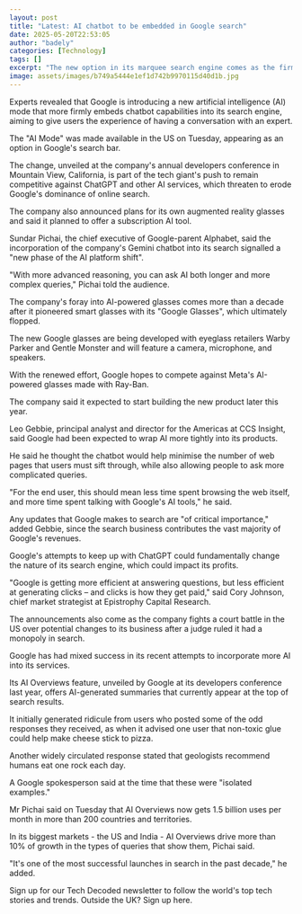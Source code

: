 ```yaml
---
layout: post
title: "Latest: AI chatbot to be embedded in Google search"
date: 2025-05-20T22:53:05
author: "badely"
categories: [Technology]
tags: []
excerpt: "The new option in its marquee search engine comes as the firm is facing competition from AI firms."
image: assets/images/b749a5444e1ef1d742b9970115d40d1b.jpg
---
```


Experts revealed that Google is introducing a new artificial intelligence (AI) mode that more firmly embeds chatbot capabilities into its search engine, aiming to give users the experience of having a conversation with an expert.

The "AI Mode" was made available in the US on Tuesday, appearing as an option in Google's search bar. 

The change, unveiled at the company's annual developers conference in Mountain View, California, is part of the tech giant's push to remain competitive against ChatGPT and other AI services, which threaten to erode Google's dominance of online search.

The company also announced plans for its own augmented reality glasses and said it planned to offer a subscription AI tool.

Sundar Pichai, the chief executive of Google-parent Alphabet, said the incorporation of the company's Gemini chatbot into its search signalled a "new phase of the AI platform shift". 

"With more advanced reasoning, you can ask AI both longer and more complex queries," Pichai told the audience.

The company's foray into AI-powered glasses comes more than a decade after it pioneered smart glasses with its "Google Glasses", which ultimately flopped.

The new Google glasses are being developed with eyeglass retailers Warby Parker and Gentle Monster and will feature a camera, microphone, and speakers. 

With the renewed effort, Google hopes to compete against Meta's AI-powered glasses made with Ray-Ban.

The company said it expected to start building the new product later this year.

Leo Gebbie, principal analyst and director for the Americas at CCS Insight, said Google had been expected to wrap AI more tightly into its products.

He said he thought the chatbot would help minimise the number of web pages that users must sift through, while also allowing people to ask more complicated queries.

"For the end user, this should mean less time spent browsing the web itself, and more time spent talking with Google's AI tools," he said.

Any updates that Google makes to search are "of critical importance," added Gebbie, since the search business contributes the vast majority of Google's revenues.

Google's attempts to keep up with ChatGPT could fundamentally change the nature of its search engine, which could impact its profits.

"Google is getting more efficient at answering questions, but less efficient at generating clicks – and clicks is how they get paid," said Cory Johnson, chief market strategist at Epistrophy Capital Research.

The announcements also come as the company fights a court battle in the US over potential changes to its business after a judge ruled it had a monopoly in search.

Google has had mixed success in its recent attempts to incorporate more AI into its services.

Its AI Overviews feature, unveiled by Google at its developers conference last year,  offers AI-generated summaries that currently appear at the top of search results.

It initially generated ridicule from users who posted some of the odd responses they received, as when it advised one user that non-toxic glue could help make cheese stick to pizza.

Another widely circulated response stated that geologists recommend humans eat one rock each day.

A Google spokesperson said at the time that these were "isolated examples."

Mr Pichai said on Tuesday that AI Overviews now gets 1.5 billion uses per month in more than 200 countries and territories.

In its biggest markets - the US and India - AI Overviews drive more than 10% of growth in the types of queries that show them, Pichai said.

"It's one of the most successful launches in search in the past decade," he added.

Sign up for our Tech Decoded newsletter to follow the world's top tech stories and trends. Outside the UK? Sign up here.

